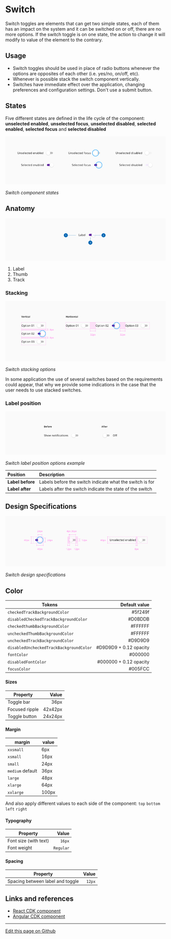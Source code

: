 # Switch

Switch toggles are elements that can get two simple states, each of them has an impact on the system and it can be switched on or off, there are no more options.
If the switch toggle is on one state, the action to change it will modify to value of the element to the contrary.

## Usage

- Switch toggles should be used in place of radio buttons whenever the options are opposites of each other (i.e. yes/no, on/off, etc).
- Whenever is possible stack the switch component vertically.
- Switches have immediate effect over the application, changing preferences and configuration settings. Don't use a submit button.

## States

Five different states are defined in the life cycle of the component: **unselected enabled**, **unselected focus**, **unselected disabled**, **selected enabled**, **selected focus** and **selected disabled**

![Switch component states](images/switch_states.png)

_Switch component states_

## Anatomy

![Switch component anatomy](images/switch_anatomy.png)

1. Label
2. Thumb
3. Track

### Stacking

![Switch stacking options](images/switch_stacking.png)

_Switch stacking options_

In some application the use of several switches based on the requirements could appear, that why we provide some indications in the case that the user needs to use stacked switches.

### Label position

![Switch label position options example](images/switch_label_position.png)

_Switch label position options example_

| Position         | Description                                               |
| :--------------- | :-------------------------------------------------------- |
| **Label before** | Labels before the switch indicate what the switch is for  |
| **Label after**  | Labels after the switch indicate the state of the switch  |


## Design Specifications


![Switch design specifications](images/switch_specs.png)

_Switch design specifications_


## Color

| Tokens                                | Default value |
| ------------------------------------- | ------------: |
| `checkedTrackBackgroundColor`           |     #5f249f |
| `disabledCheckedTrackBackgroundColor`   |     #D0BDDB |
| `checkedthumbBackgroundColor`           |     #FFFFFF |
| `uncheckedThumbBackgroundColor`         |     #FFFFFF |
| `uncheckedTrackBackgroundColor`         |     #D9D9D9 |
| `disabledUncheckedTrackBackgroundColor` |     #D9D9D9 + 0.12 opacity |
| `fontColor`                             |     #000000 |
| `disabledFontColor`                     |     #000000 + 0.12 opacity |
| `focusColor`                            |     #005FCC |

#### Sizes

| Property                   |         Value |
| -------------------------- | ------------: |
| Toggle bar                 |          36px |
| Focused ripple             |       42x42px |
| Toggle button              |       24x24px |

#### Margin

margin | value
-- | --
`xxsmall` | 6px
`xsmall` | 16px
`small` | 24px
`medium` default | 36px
`large` | 48px
`xlarge` | 64px
`xxlarge` | 100px

And also apply different values to each side of the component:
`top` `bottom` `left` `right`

#### Typography

| Property                   |         Value |
| -------------------------- | ------------: |
| Font size (with text)      |        `16px` |
| Font weight                |     `Regular` |

#### Spacing

| Property                   |         Value |
| -------------------------- | ------------: |
| Spacing between label and toggle |        `12px` |





## Links and references

- [React CDK component](https://developer.dxc.com/tools/react/next/#/components/switch)
- [Angular CDK component](https://developer.dxc.com/tools/angular/next/#/components/switch)

____________________________________________________________

[Edit this page on Github](https://github.com/dxc-technology/halstack-style-guide/blob/master/guidelines/components/switch/README.md)

